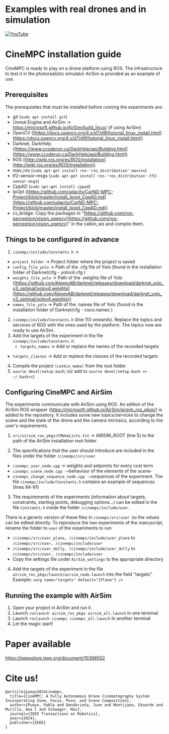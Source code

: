 # Examples with real drones and in simulation

[![YouTube](https://img.youtube.com/vi/lgQPEApnQIE/0.jpg)](https://www.youtube.com/watch?v=lgQPEApnQIE)

# CineMPC installation guide
  
CineMPC is ready to play on a drone platform using ROS. The infrastructure to test it in the photorealistic simulator AirSim is provided as an example of use.  

## Prerequisites  
The prerequisites that must be installed before running the experiments are:
- git (`sudo apt install git`)  
- Unreal Engine and AirSim -> https://microsoft.github.io/AirSim/build_linux/ (if using AirSim)
- OpenCV ([https://docs.opencv.org/4.x/d7/d9f/tutorial_linux_install.html](https://docs.opencv.org/4.x/d7/d9f/tutorial_linux_install.html))    
- Darknet, DarkHelp ([https://www.ccoderun.ca/DarkHelp/api/Building.html](https://www.ccoderun.ca/DarkHelp/api/Building.html))  
- ROS ([http://wiki.ros.org/es/ROS/Installation](http://wiki.ros.org/es/ROS/Installation))  
- mav_ros (`sudo apt-get install ros-'ros_distribution'-mavros`)  
- tf2-sensor-msgs (`sudo apt-get install ros-'ros_distribution'-tf2-sensor-msgs`)  
- CppAD (`sudo apt-get install cppad`)  
- IpOpt ([https://github.com/udacity/CarND-MPC-Project/blob/master/install_Ipopt_CppAD.md](https://github.com/udacity/CarND-MPC-Project/blob/master/install_Ipopt_CppAD.md))  
- cv_bridge: Copy the packages in "[https://github.com/ros-perception/vision_opencv](https://github.com/ros-perception/vision_opencv)" in the catkin_ws and compile them.  
  
  
## Things to be configured in advance  
  
1. `cinempc/include/Constants.h` ->  
  - `project_folder` -> Project folder where the project is saved  
- `config_file_yolo` -> Path of the .cfg file of Yolo (found in the installation folder of Darknet/cfg - yolov4.cfg )  
- `weights_file_yolo` -> Path of the .weights file of Yolo ([https://github.com/AlexeyAB/darknet/releases/download/darknet_yolo_v3_optimal/yolov4.weights](https://github.com/AlexeyAB/darknet/releases/download/darknet_yolo_v3_optimal/yolov4.weights))  
- `names_file_yolo` -> Path of the .names file of Yolo (found in the installation folder of Darknet/cfg - coco.names )
2. `cinempc/include/Constants.h` (line 113 onwards). Replace the topics and services of ROS with the ones used by the platform. The topics now are ready to use AirSim.
3. Add the targets of the experiment in the file `cinempc/include/Constants.h`:
    - `targets_names` -> Add or replace the names of the recorded targets
- `targets_classes` -> Add or replace the classes of the recorded targets
4. Compile the project `(catkin_make)` from the root folder.  
5. `source devel/setup.bash`; (or add to `source devel/setup.bash >> ~/.bashrc`)  


  
## Configuring CineMPC and AirSim 
The experiments communicate with AirSim using ROS. An edition of the AirSim ROS wrapper (https://microsoft.github.io/AirSim/airsim_ros_pkgs/) is added to the repository. It includes some new topics/services to change the scene and the state of the drone and the camera intrinsics, according to the user's requirements. 

1. `src/sirsim_ros_pkgs/CMakeLists.txt` -> AIRSIM_ROOT (line 5) to the path of the AirSim installation root folder

2. The specifications that the user should introduce are included in the files under the folder `/cinempc/src/user` 
- `cinempc_user_node.cpp` -> weights and setpoints for every cost term 
- `cinempc_scene_node.cpp ->`behaviour of the elements of the scene-  
- `cinempc_change_sequence_node.cpp ->`sequences of the experiment. The file `cinempc/include/Constants.h` contains an example of sequences. (lines 84-91)
  
3. The requirements of the experiments (information about targets, constraints, starting points, debugging options...) can be edited in the file `Constants.h` inside the folder `/cinempc/include/user`.
  
There is a generic version of these files in `cinempc/src/user `so the values can be edited directly. 
To reproduce the two experiments of the manuscript, rename the folder to `user` of the experiments to run:
-	`/cinempc/src/user_plane, /cinempc/include/user_plane` to `/cinempc/src/user, /cinempc/include/user`
-	`/cinempc/src/user_dolly, /cinempc/include/user_dolly`  to  `/cinempc/src/user, /cinempc/include/user`
-	 Copy the settings file under `AirSim_settings` to the appropriate directory
4. Add the targets of the experiment in the file `airsim_ros_pkgs/launch/airsim_node.launch` into the field "targets". Example: `<arg name="targets" default="[Plane"] />`

	
## Running the example with AirSim
  
1. Open your project in AirSim and run it.
3. Launch `roslaunch airsim_ros_pkgs airsim_all.launch` in one terminal
4. Launch `roslaunch cinempc cinempc_all.launch` In another terminal
5. Let the magic start!

# Paper available

https://ieeexplore.ieee.org/document/10398502


# Cite us!

```
@article{pueyo2024cinempc,
  title={CineMPC: A Fully Autonomous Drone Cinematography System Incorporating Zoom, Focus, Pose, and Scene Composition},
  author={Pueyo, Pablo and Dendarieta, Juan and Montijano, Eduardo and Murillo, Ana C and Schwager, Mac},
  journal={IEEE Transactions on Robotics},
  year={2024},
  publisher={IEEE}
}
```
